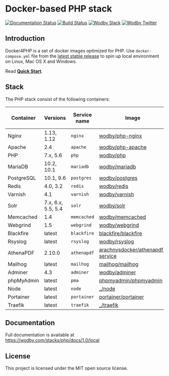 # Docker-based PHP stack

[![Documentation Status](https://readthedocs.org/projects/docker4php/badge?version=latest)](http://docs.docker4php.org)
[![Build Status](https://travis-ci.org/wodby/docker4php.svg?branch=master)](https://travis-ci.org/wodby/docker4php)
[![Wodby Slack](http://slack.wodby.com/badge.svg)](http://slack.wodby.com)
[![Wodby Twitter](https://img.shields.io/twitter/follow/wodbyhq.svg?style=social&label=Follow)](https://twitter.com/wodbyhq)

## Introduction

Docker4PHP is a set of docker images optimized for PHP. Use `docker-compose.yml` file from the [latest stable release](https://github.com/wodby/docker4php/releases) to spin up local environment on Linux, Mac OS X and Windows. 

Read [**Quick Start**](https://wodby.com/stacks/php/docs/1.0/local#quick-start).

## Stack

[wodby/php-nginx]: https://github.com/wodby/php-nginx
[wodby/php-apache]: https://github.com/wodby/php-apache
[wodby/php]: https://github.com/wodby/php
[wodby/mariadb]: https://github.com/wodby/mariadb
[wodby/postgres]: https://github.com/wodby/postgres
[wodby/redis]: https://github.com/wodby/redis
[wodby/varnish]: https://github.com/wodby/varnish
[wodby/solr]: https://github.com/wodby/solr
[wodby/memcached]: https://github.com/wodby/memcached
[wodby/webgrind]: https://hub.docker.com/r/wodby/webgrind
[blackfire/blackfire]: https://hub.docker.com/r/blackfire/blackfire
[wodby/rsyslog]: https://hub.docker.com/r/wodby/rsyslog
[arachnysdocker/athenapdf-service]: https://hub.docker.com/r/arachnysdocker/athenapdf-service
[mailhog/mailhog]: https://hub.docker.com/r/mailhog/mailhog
[wodby/adminer]: https://hub.docker.com/r/wodby/adminer
[phpmyadmin/phpmyadmin]: https://hub.docker.com/r/phpmyadmin/phpmyadmin
[portainer/portainer]: https://hub.docker.com/portainer/portainer
[_/node]: https://hub.docker.com/_/node
[_/traefik]: https://hub.docker.com/_/traefik

The PHP stack consist of the following containers:

| Container  | Versions           | Service name | Image                              | Enabled by default |
| ---------- | ------------------ | ------------ | ---------------------------------- | ------------------ |
| Nginx      | 1.13, 1.12         | `nginx`      | [wodby/php-nginx]                  | ✓                  |
| Apache     | 2.4                | `apache`     | [wodby/php-apache]                 |                    |
| PHP        | 7.x, 5.6           | `php`        | [wodby/php]                        |                    |
| MariaDB    | 10.2, 10.1         | `mariadb`    | [wodby/mariadb]                    | ✓                  |
| PostgreSQL | 10.1, 9.6          | `postgres`   | [wodby/postgres]                   |                    |
| Redis      | 4.0, 3.2           | `redis`      | [wodby/redis]                      |                    |
| Varnish    | 4.1                | `varnish`    | [wodby/varnish]                    |                    |
| Solr       | 7.x, 6.x, 5.5, 5.4 | `solr`       | [wodby/solr]                       |                    |
| Memcached  | 1.4                | `memcached`  | [wodby/memcached]                  |                    |
| Webgrind   | 1.5                | `webgrind`   | [wodby/webgrind]                   |                    |
| Blackfire  | latest             | `blackfire`  | [blackfire/blackfire]              |                    |
| Rsyslog    | latest             | `rsyslog`    | [wodby/rsyslog]                    |                    |
| AthenaPDF  | 2.10.0             | `athenapdf`  | [arachnysdocker/athenapdf-service] |                    |
| Mailhog    | latest             | `mailhog`    | [mailhog/mailhog]                  | ✓                  |
| Adminer    | 4.3                | `adminer`    | [wodby/adminer]                    |                    |
| phpMyAdmin | latest             | `pma`        | [phpmyadmin/phpmyadmin]            |                    |
| Node       | latest             | `node`       | [_/node]                           |                    |
| Portainer  | latest             | `portainer`  | [portainer/portainer]              | ✓                  |
| Traefik    | latest             | `traefik`    | [_/traefik]                        | ✓                  |

## Documentation

Full documentation is available at https://wodby.com/stacks/php/docs/1.0/local

## License

This project is licensed under the MIT open source license.
